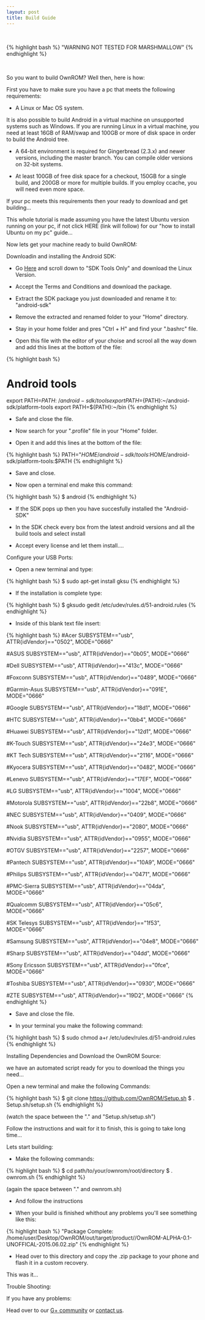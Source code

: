 ```yaml
---
layout: post
title: Build Guide
---
```

<br>

{% highlight bash %}
"WARNING NOT TESTED FOR MARSHMALLOW"
{% endhighlight %}

<br>

So you want to build OwnROM? Well then, here is how:

First you have to make sure you have a pc that meets the following requirements:

* A Linux or Mac OS system.

It is also possible to build Android in a virtual machine on unsupported systems such as Windows.
If you are running Linux in a virtual machine, you need at least 16GB of RAM/swap and 100GB or more of disk space in order to build the Android tree.

* A 64-bit environment is required for Gingerbread (2.3.x) and newer versions, including the master branch. You can compile older versions on 32-bit systems.

* At least 100GB of free disk space for a checkout, 150GB for a single build, and 200GB or more for multiple builds. If you employ ccache, you will need even more space.

If your pc meets this requirements then your ready to download and get building...

This whole tutorial is made assuming you have the latest Ubuntu version running on your pc, if not click HERE (link will follow)
for our "how to install Ubuntu on my pc" guide...


Now lets get your machine ready to build OwnROM:

Downloadin and installing the Android SDK:

* Go [Here](http://developer.android.com/sdk/index.html) and scroll down to "SDK Tools Only" and download the Linux Version.

* Accept the Terms and Conditions and download the package.

* Extract the SDK package you just downloaded and rename it to: "android-sdk"

* Remove the extracted and renamed folder to your "Home" directory.

* Stay in your home folder and pres "Ctrl + H" and find your ".bashrc" file.

* Open this file with the editor of your choise and scrool all the way down and add this lines at the bottom of the file:

{% highlight bash %}
# Android tools
export PATH=${PATH}:~/android-sdk/tools
export PATH=${PATH}:~/android-sdk/platform-tools
export PATH=${PATH}:~/bin 
{% endhighlight %}
                   
* Safe and close the file.

* Now search for your ".profile" file in your "Home" folder.

* Open it and add this lines at the bottom of the file:

{% highlight bash %}
PATH="$HOME/android-sdk/tools:$HOME/android-sdk/platform-tools:$PATH
{% endhighlight %}

* Save and close.

* Now open a terminal end make this command:

{% highlight bash %}
$ android
{% endhighlight %}

* If the SDK pops up then you have succesfully installed the "Android-SDK"

* In the SDK check every box from the latest android versions and all the build tools and select install

* Accept every license and let them install....

Configure your USB Ports:

* Open a new terminal and type:

{% highlight bash %}
$ sudo apt-get install gksu
{% endhighlight %}

* If the installation is complete type:

{% highlight bash %}
$ gksudo gedit /etc/udev/rules.d/51-android.rules
{% endhighlight %}

* Inside of this blank text file insert:

{% highlight bash %}
#Acer
SUBSYSTEM=="usb", ATTR{idVendor}=="0502", MODE="0666"

#ASUS
SUBSYSTEM=="usb", ATTR{idVendor}=="0b05", MODE="0666"

#Dell
SUBSYSTEM=="usb", ATTR{idVendor}=="413c", MODE="0666"

#Foxconn
SUBSYSTEM=="usb", ATTR{idVendor}=="0489", MODE="0666"

#Garmin-Asus
SUBSYSTEM=="usb", ATTR{idVendor}=="091E", MODE="0666"

#Google
SUBSYSTEM=="usb", ATTR{idVendor}=="18d1", MODE="0666"

#HTC
SUBSYSTEM=="usb", ATTR{idVendor}=="0bb4", MODE="0666"

#Huawei
SUBSYSTEM=="usb", ATTR{idVendor}=="12d1", MODE="0666"

#K-Touch
SUBSYSTEM=="usb", ATTR{idVendor}=="24e3", MODE="0666"

#KT Tech
SUBSYSTEM=="usb", ATTR{idVendor}=="2116", MODE="0666"

#Kyocera
SUBSYSTEM=="usb", ATTR{idVendor}=="0482", MODE="0666"

#Lenevo
SUBSYSTEM=="usb", ATTR{idVendor}=="17EF", MODE="0666"

#LG
SUBSYSTEM=="usb", ATTR{idVendor}=="1004", MODE="0666"

#Motorola
SUBSYSTEM=="usb", ATTR{idVendor}=="22b8", MODE="0666"

#NEC
SUBSYSTEM=="usb", ATTR{idVendor}=="0409", MODE="0666"

#Nook
SUBSYSTEM=="usb", ATTR{idVendor}=="2080", MODE="0666"

#Nvidia
SUBSYSTEM=="usb", ATTR{idVendor}=="0955", MODE="0666"

#OTGV
SUBSYSTEM=="usb", ATTR{idVendor}=="2257", MODE="0666"

#Pantech
SUBSYSTEM=="usb", ATTR{idVendor}=="10A9", MODE="0666"

#Philips
SUBSYSTEM=="usb", ATTR{idVendor}=="0471", MODE="0666"

#PMC-Sierra
SUBSYSTEM=="usb", ATTR{idVendor}=="04da", MODE="0666"

#Qualcomm
SUBSYSTEM=="usb", ATTR{idVendor}=="05c6", MODE="0666"

#SK Telesys
SUBSYSTEM=="usb", ATTR{idVendor}=="1f53", MODE="0666"

#Samsung
SUBSYSTEM=="usb", ATTR{idVendor}=="04e8", MODE="0666"

#Sharp
SUBSYSTEM=="usb", ATTR{idVendor}=="04dd", MODE="0666"

#Sony Ericsson
SUBSYSTEM=="usb", ATTR{idVendor}=="0fce", MODE="0666"

#Toshiba
SUBSYSTEM=="usb", ATTR{idVendor}=="0930", MODE="0666"

#ZTE
SUBSYSTEM=="usb", ATTR{idVendor}=="19D2", MODE="0666"
{% endhighlight %}

* Save and close the file.

* In your terminal you make the following command:

{% highlight bash %}
$ sudo chmod a+r /etc/udev/rules.d/51-android.rules
{% endhighlight %}

Installing Dependencies and Download the OwnROM Source:

we have an automated script ready for you to download the things you need...

Open a new terminal and make the following Commands:

{% highlight bash %}
$ git clone https://github.com/OwnROM/Setup.sh
$ . Setup.sh/setup.sh
{% endhighlight %}

(watch the space between the "." and "Setup.sh/setup.sh")

Follow the instructions and wait for it to finish, this is going to take long time...

Lets start building:

* Make the following commands:

{% highlight bash %}
$ cd path/to/your/ownrom/root/directory
$ . ownrom.sh
{% endhighlight %}

(again the space between "." and ownrom.sh)

* And follow the instructions
 
* When your build is finished whithout any problems you'll see something like this:

{% highlight bash %}
"Package Complete: /home/user/Desktop/OwnROM/out/target/product/<device codename>/OwnROM-ALPHA-0.1-UNOFFICAL-2015.06.02.zip"
{% endhighlight %}

* Head over to this directory and copy the .zip package to your phone and flash it in a custom recovery.

This was it...

Trouble Shooting:

If you have any problems:

Head over to our [G+ community](http://bit.ly/1Fye9Gd) or [contact us](/contribute.html).
